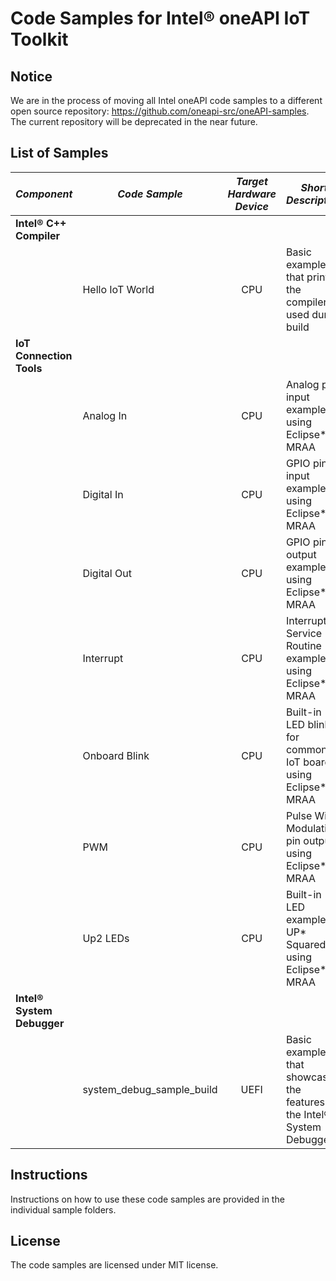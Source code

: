 # Code Samples for Intel® oneAPI IoT Toolkit

## Notice

We are in the process of moving all Intel oneAPI code samples to a different open source repository: https://github.com/oneapi-src/oneAPI-samples.
The current repository will be deprecated in the near future.

## List of Samples

| *Component* | *Code Sample* | *Target Hardware Device* | *Short Description* |
|:---|---|:---:|---|
| **Intel® C++ Compiler** | | | |
| | Hello IoT World | CPU | Basic example that prints the compiler used during build |
| **IoT Connection Tools** | | | |
| | Analog In            | CPU | Analog pin input example using Eclipse* MRAA |
| | Digital In           | CPU | GPIO pin input example using Eclipse* MRAA |
| | Digital Out          | CPU | GPIO pin output example using Eclipse* MRAA |
| | Interrupt            | CPU | Interrupt Service Routine example using Eclipse* MRAA |
| | Onboard Blink        | CPU | Built-in LED blink for common IoT boards using Eclipse* MRAA |
| | PWM                  | CPU | Pulse Width Modulation pin output using Eclipse* MRAA |
| | Up2 LEDs             | CPU | Built-in LED example for UP* Squared using Eclipse* MRAA |
| **Intel® System Debugger** | | | |
| | system_debug_sample_build | UEFI | Basic example that showcases the features of the Intel® System Debugger |

## Instructions
Instructions on how to use these code samples are provided in the individual sample folders.

## License
The code samples are licensed under MIT license.
